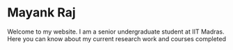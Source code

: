 <html>
<head>
<title>
Mayank Raj
</title>
</head>
<body>
<p><h1>Mayank Raj</h1></p>
  <p>Welcome to my website. I am a senior undergraduate student at IIT Madras. Here you can know about my current research work and courses completed</p>
</body>
</html>
